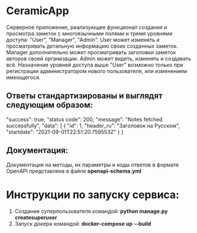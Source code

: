 # CeramicApp

Серверное приложение, реализующее функционал создания и просмотра заметок с многоязычными полями и тремя уровнями доступа: "User", "Manager", "Admin". 
User может изменять и просматривать детальную информацию своих созданных заметок. Manager дополнительно может просматривать заголовки заметок авторов своей организации.
Admin может видеть, изменять и создавать всё. Назначение уровней доступа выше "User" возможно только при регистрации администратором нового пользователя, или изменением имеющегося.

Ответы стандартизированы и выглядят следующим образом:
------------------------------------------------------
  "success": true,
  "status code": 200,
  "message": "Notes fetched successfully",
  "data": [
        {
            "id": 1,
            "header_ru": "Заголовок на Русском",
            "startdate": "2021-09-01T22:51:20.759553Z"
        }
    ]

Документация:
-------------
Документация на методы, их параметры и коды ответов в формате OpenAPI представлена в файле __openapi-schema.yml__

Инструкции по запуску сервиса:
==============================

1) Создание суперпользователя командой: __python manage.py createsuperuser__
2) Запуск докера командой: __docker-compose up --build__
